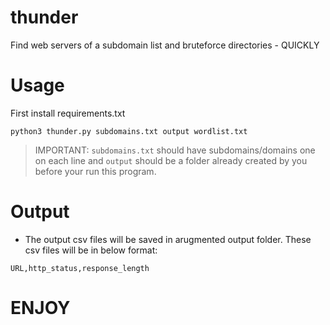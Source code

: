 # thunder
Find web servers of a subdomain list and bruteforce directories - QUICKLY


# Usage
First install requirements.txt
```
python3 thunder.py subdomains.txt output wordlist.txt
```
> IMPORTANT: `subdomains.txt` should have subdomains/domains one on each line and `output` should be a folder already created by you before your run this program.


# Output
- The output csv files will be saved in arugmented output folder. These csv files will be in below format:
```
URL,http_status,response_length
```


# ENJOY
